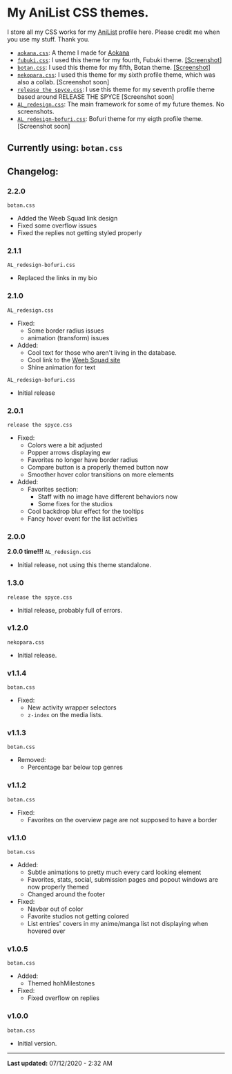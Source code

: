 # My AniList CSS themes.

I store all my CSS works for my [AniList](https://anilist.co/user/Kex1016/) profile here. Please credit me when you use my stuff. Thank you.
- [`aokana.css`](https://kex1016.github.io/css/aokana.css): A theme I made for [Aokana](https://anilist.co/user/Aokana/)
- [`fubuki.css`](https://kex1016.github.io/css/fubuki.css): I used this theme for my fourth, Fubuki theme. [[Screenshot]](https://files.weebsquad.moe/HQ4OZwEo.png)
- [`botan.css`](https://kex1016.github.io/css/botan.css): I used this theme for my fifth, Botan theme. [[Screenshot]](https://files.weebsquad.moe/4dzCM4no.png)
- [`nekopara.css`](https://kex1016.github.io/css/nekopara.css): I used this theme for my sixth profile theme, which was also a collab. [Screenshot soon]
- [`release the spyce.css`](https://kex1016.github.io/css/release_the_spyce.css/): I use this theme for my seventh profile theme based around RELEASE THE SPYCE [Screenshot soon]
- [`AL_redesign.css`](https://kex1016.github.io/css/AL_redesign.css/): The main framework for some of my future themes. No screenshots.
- [`AL_redesign-bofuri.css`](https://kex1016.github.io/css/AL_redesign-bofuri.css/): Bofuri theme for my eigth profile theme. [Screenshot soon]

## Currently using: `botan.css`

## Changelog:
### 2.2.0
`botan.css`
- Added the Weeb Squad link design
- Fixed some overflow issues
- Fixed the replies not getting styled properly

### 2.1.1
`AL_redesign-bofuri.css`
- Replaced the links in my bio

### 2.1.0
`AL_redesign.css`
- Fixed:
  - Some border radius issues
  - animation (transform) issues
- Added:
  - Cool text for those who aren't living in the database.
  - Cool link to the [Weeb Squad site](https://weebsquad.moe)
  - Shine animation for text
  
`AL_redesign-bofuri.css`
- Initial release

### 2.0.1
`release the spyce.css`
- Fixed:
  - Colors were a bit adjusted
  - Popper arrows displaying ew
  - Favorites no longer have border radius
  - Compare button is a properly themed button now
  - Smoother hover color transitions on more elements
- Added:
  - Favorites section:
    - Staff with no image have different behaviors now
    - Some fixes for the studios
  - Cool backdrop blur effect for the tooltips
  - Fancy hover event for the list activities

### 2.0.0
**2.0.0 time!!!**
`AL_redesign.css`
- Initial release, not using this theme standalone.

### 1.3.0
`release the spyce.css`
- Initial release, probably full of errors.

### v1.2.0
`nekopara.css`
- Initial release.

### v1.1.4
`botan.css`
- Fixed:
  - New activity wrapper selectors
  - `z-index` on the media lists.

### v1.1.3
`botan.css`
- Removed:
  - Percentage bar below top genres

### v1.1.2
`botan.css`
- Fixed:
  - Favorites on the overview page are not supposed to have a border

### v1.1.0
`botan.css`
- Added:
  - Subtle animations to pretty much every card looking element
  - Favorites, stats, social, submission pages and popout windows are now properly themed
  - Changed around the footer
- Fixed:
  - Navbar out of color
  - Favorite studios not getting colored
  - List entries' covers in my anime/manga list not displaying when hovered over

### v1.0.5
`botan.css`
- Added:
  - Themed hohMilestones
- Fixed:
  - Fixed overflow on replies

### v1.0.0
`botan.css`
- Initial version.

-------

**Last updated:** 07/12/2020 - 2:32 AM
